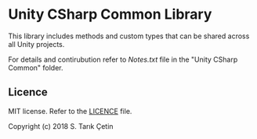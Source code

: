 # Unity CSharp Common Library #

This library includes methods and custom types that can be shared across all Unity projects.

For details and contirubution refer to *Notes.txt* file in the "Unity CSharp Common" folder.

Licence
---
MIT license. Refer to the [LICENCE](https://github.com/starikcetin/Unity-CSharp-Common-Library/blob/master/LICENSE) file.

Copyright (c) 2018 S. Tarık Çetin

